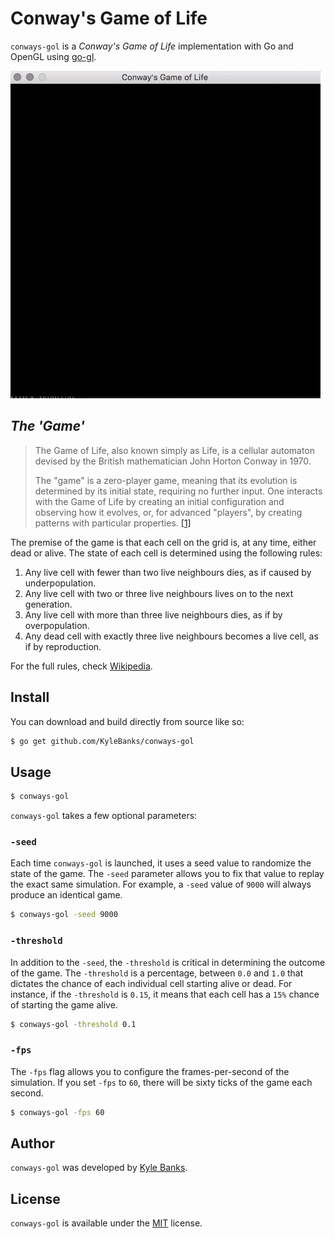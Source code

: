 # Conway's Game of Life

`conways-gol` is a *Conway's Game of Life* implementation with Go and OpenGL using [go-gl](https://github.com/go-gl).

![Conway's Game of Life](./demo.gif)

## *The 'Game'*

>The Game of Life, also known simply as Life, is a cellular automaton devised by the British mathematician John Horton Conway in 1970.
>
> The "game" is a zero-player game, meaning that its evolution is determined by its initial state, requiring no further input. One interacts with the Game of Life by creating an initial configuration and observing how it evolves, or, for advanced "players", by creating patterns with particular properties. [\[1\]](https://en.wikipedia.org/wiki/Conway's_Game_of_Life)

The premise of the game is that each cell on the grid is, at any time, either dead or alive. The state of each cell is determined using the following rules:

1. Any live cell with fewer than two live neighbours dies, as if caused by  underpopulation.
2. Any live cell with two or three live neighbours lives on to the next generation.
3. Any live cell with more than three live neighbours dies, as if by overpopulation.
4. Any dead cell with exactly three live neighbours becomes a live cell, as if by reproduction.

For the full rules, check [Wikipedia](https://en.wikipedia.org/wiki/Conway's_Game_of_Life#Rules).

## Install

You can download and build directly from source like so: 

```sh
$ go get github.com/KyleBanks/conways-gol
```

## Usage

```sh
$ conways-gol
```

`conways-gol` takes a few optional parameters:

### `-seed`

Each time `conways-gol` is launched, it uses a seed value to randomize the state of the game. The `-seed` parameter allows you to fix that value to replay the exact same simulation. For example, a `-seed` value of `9000` will always produce an identical game.

```sh
$ conways-gol -seed 9000
```

### `-threshold`

In addition to the `-seed`, the `-threshold` is critical in determining the outcome of the game. The `-threshold` is a percentage, between `0.0` and `1.0` that dictates the chance of each individual cell starting alive or dead. For instance, if the `-threshold` is `0.15`, it means that each cell has a `15%` chance of starting the game alive.

```sh
$ conways-gol -threshold 0.1
```

### `-fps`

The `-fps` flag allows you to configure the frames-per-second of the simulation. If you set `-fps` to `60`, there will be sixty ticks of the game each second. 

```sh
$ conways-gol -fps 60
```

## Author

`conways-gol` was developed by [Kyle Banks](https://twitter.com/kylewbanks).

## License

`conways-gol` is available under the [MIT](./LICENSE) license.
